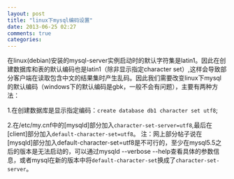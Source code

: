 ```yaml
---
layout: post
title: "linux下mysql编码设置"
date: 2013-06-25 02:27
comments: true
categories: 
---
```


在linux(debian)安装的mysql-server实例启动时的默认字符集是latin1。因此在创建数据库和表的默认编码也是latin1（除非显示指定character set）,这样会导致部分客户端在读取包含中文的结果集时产生乱码。因此我们需要改变linux下mysql的默认编码（windows下的默认编码是gbk，一般不会有问题），主要有两种方法：

1.在创建数据库是显示指定编码：`create database db1 character set utf8`;

2.在/etc/my.cnf中的[mysqld]部分加入`character-set-server=utf8`,最后在[client]部分加入`default-character-set=utf8`。
注：网上部分帖子说在[mysqld]部分加入default-character-set=utf8是不可行的，至少在mysql5.5之后的版本是无法启动的，可以通过mysqld --verbose --help查看具体的参数信息，或者mysql在新的版本中将`default-character-set`换成了`character-set-server`。
